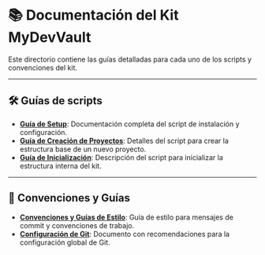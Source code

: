 # 📚 Documentación del Kit MyDevVault

Este directorio contiene las guías detalladas para cada uno de los scripts y convenciones del kit.

---

## 🛠️ Guías de scripts

- [**Guía de Setup**](./setup.md): Documentación completa del script de instalación y configuración.
- [**Guía de Creación de Proyectos**](./crear_proyecto.md): Detalles del script para crear la estructura base de un nuevo proyecto.
- [**Guía de Inicialización**](./init-mydevvault.md): Descripción del script para inicializar la estructura interna del kit.

---

## 🧾 Convenciones y Guías

- [**Convenciones y Guías de Estilo**](./convenciones.md): Guía de estilo para mensajes de commit y convenciones de trabajo.
- [**Configuración de Git**](../git-setup.md): Documento con recomendaciones para la configuración global de Git.

